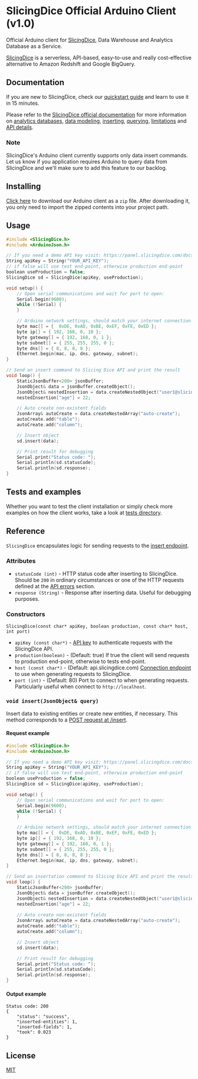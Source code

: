 # SlicingDice Official Arduino Client (v1.0)

Official Arduino client for [SlicingDice](http://www.slicingdice.com/), Data Warehouse and Analytics Database as a Service.  

[SlicingDice](http://www.slicingdice.com/) is a serverless, API-based, easy-to-use and really cost-effective alternative to Amazon Redshift and Google BigQuery.

## Documentation

If you are new to SlicingDice, check our [quickstart guide](http://panel.slicingdice.com/docs/#quickstart-guide) and learn to use it in 15 minutes.

Please refer to the [SlicingDice official documentation](http://panel.slicingdice.com/docs/) for more information on [analytics databases](http://panel.slicingdice.com/docs/#analytics-concepts), [data modeling](http://panel.slicingdice.com/docs/#data-modeling), [inserting](http://panel.slicingdice.com/docs/#data-inserting), [querying](http://panel.slicingdice.com/docs/#data-querying), [limitations](http://panel.slicingdice.com/docs/#current-slicingdice-limitations) and [API details](http://panel.slicingdice.com/docs/#api-details).

### Note

SlicingDice's Arduino client currently supports only data insert commands. Let us
know if you application requires Arduino to query data from SlicingDice
and we'll make sure to add this feature to our backlog.

## Installing

[Click here]() to download our Arduino client as a `zip` file. After downloading it, you only need to import the zipped contents into your project path.

## Usage

```c
#include <SlicingDice.h>
#include <ArduinoJson.h>

// If you need a demo API key visit: https://panel.slicingdice.com/docs/#api-details-api-connection-api-keys-demo-key
String apiKey = String("YOUR_API_KEY");
// if false will use test end-point, otherwise production end-point
boolean useProduction = false;
SlicingDice sd = SlicingDice(apiKey, useProduction);

void setup() {
    // Open serial communications and wait for port to open:
    Serial.begin(9600);
    while (!Serial) {
    }

    // Arduino network settings, should match your internet connection properties
    byte mac[] = {  0xDE, 0xAD, 0xBE, 0xEF, 0xFE, 0xED };
    byte ip[] = { 192, 168, 0, 10 };
    byte gateway[] = { 192, 168, 0, 1 };
    byte subnet[] = { 255, 255, 255, 0 };
    byte dns[] = { 8, 8, 8, 8 };
    Ethernet.begin(mac, ip, dns, gateway, subnet);
}

// Send an insert command to Slicing Dice API and print the result
void loop() {
    StaticJsonBuffer<200> jsonBuffer;
    JsonObject& data = jsonBuffer.createObject();
    JsonObject& nestedInsertion = data.createNestedObject("user1@slicingdice.com");
    nestedInsertion["age"] = 22;

    // Auto create non-existent fields
    JsonArray& autoCreate = data.createNestedArray("auto-create");
    autoCreate.add("table");
    autoCreate.add("column");

    // Insert object
    sd.insert(data);

    // Print result for debugging
    Serial.print("Status code: ");
    Serial.println(sd.statusCode);
    Serial.println(sd.response);
}
```

## Tests and examples

Whether you want to test the client installation or simply check more examples on how the client works, take a look at [tests directory](test/).

## Reference

`SlicingDice` encapsulates logic for sending requests to the [insert endpoint](http://panel.slicingdice.com/docs/#api-details-api-endpoints-post-insert).

### Attributes

* `statusCode (int)` - HTTP status code after inserting to SlicingDice. Should be `200` in ordinary circumstances or one of the HTTP requests defined at the [API errors](http://panel.slicingdice.com/docs/#api-details-api-errors) section.
* `response (String)` - Response after inserting data. Useful for debugging purposes.

### Constructors

`SlicingDice(const char* apiKey, boolean production, const char* host, int port)`
* `apiKey (const char*)` - [API key](http://panel.slicingdice.com/docs/#api-details-api-connection-api-keys) to authenticate requests with the SlicingDice API.
* `production(boolean)` - (Default: true) If true the client will send requests to production end-point, otherwise to tests end-point.
* `host (const char*)` - (Default: api.slicingdice.com) [Connection endpoint](http://panel.slicingdice.com/docs/#api-details-api-connection-connection-endpoints) to use when generating requests to SlicingDice.
* `port (int)` - (Default: 80) Port to connect to when generating requests. Particularly useful when connect to `http://localhost`.

### `void insert(JsonObject& query)`
Insert data to existing entities or create new entities, if necessary. This method corresponds to a [POST request at /insert](http://panel.slicingdice.com/docs/#api-details-api-endpoints-post-insert).

#### Request example

```c
#include <SlicingDice.h>
#include <ArduinoJson.h>

// If you need a demo API key visit: https://panel.slicingdice.com/docs/#api-details-api-connection-api-keys-demo-key
String apiKey = String("YOUR_API_KEY");
// if false will use test end-point, otherwise production end-point
boolean useProduction = false;
SlicingDice sd = SlicingDice(apiKey, useProduction);

void setup() {
    // Open serial communications and wait for port to open:
    Serial.begin(9600);
    while (!Serial) {
    }

    // Arduino network settings, should match your internet connection properties
    byte mac[] = {  0xDE, 0xAD, 0xBE, 0xEF, 0xFE, 0xED };
    byte ip[] = { 192, 168, 0, 10 };
    byte gateway[] = { 192, 168, 0, 1 };
    byte subnet[] = { 255, 255, 255, 0 };
    byte dns[] = { 8, 8, 8, 8 };
    Ethernet.begin(mac, ip, dns, gateway, subnet);
}

// Send an insertation command to Slicing Dice API and print the result
void loop() {
    StaticJsonBuffer<200> jsonBuffer;
    JsonObject& data = jsonBuffer.createObject();
    JsonObject& nestedInsertion = data.createNestedObject("user1@slicingdice.com");
    nestedInsertion["age"] = 22;
    
    // Auto create non-existent fields
    JsonArray& autoCreate = data.createNestedArray("auto-create");
    autoCreate.add("table");
    autoCreate.add("column");

    // Insert object
    sd.insert(data);

    // Print result for debugging
    Serial.print("Status code: ");
    Serial.println(sd.statusCode);
    Serial.println(sd.response);
}
```

#### Output example

```
Status code: 200
{
    "status": "success",
    "inserted-entities": 1,
    "inserted-fields": 1,
    "took": 0.023
}
```

## License

[MIT](https://opensource.org/licenses/MIT)
